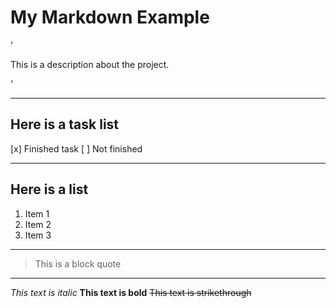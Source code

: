 # My Markdown Example
'<p>This is a description about the project.</p>'

---

## Here is a task list
[x] Finished task
[ ] Not finished

---

## Here is a list
1. Item 1
2. Item 2
3. Item 3

---

>This is a block quote

---

*This text is italic*
**This text is bold**
~~This text is strikethrough~~
